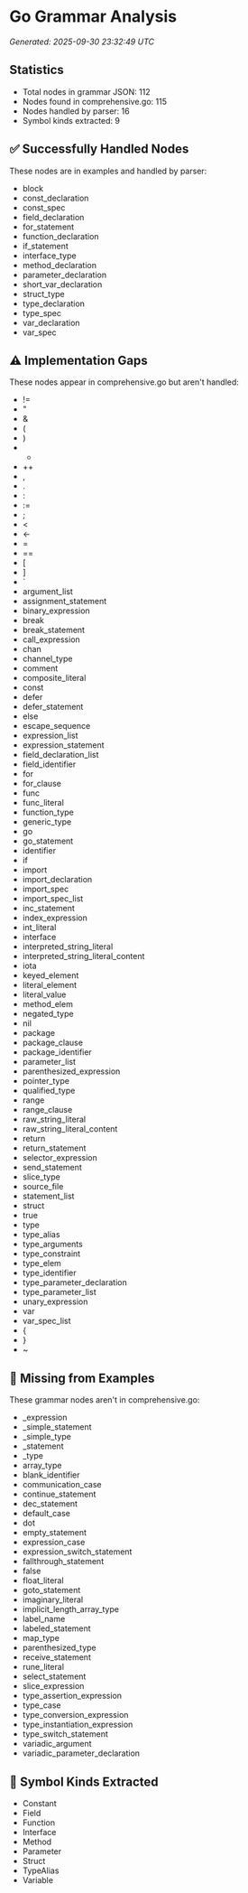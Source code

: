 # Go Grammar Analysis

*Generated: 2025-09-30 23:32:49 UTC*

## Statistics
- Total nodes in grammar JSON: 112
- Nodes found in comprehensive.go: 115
- Nodes handled by parser: 16
- Symbol kinds extracted: 9

## ✅ Successfully Handled Nodes
These nodes are in examples and handled by parser:
- block
- const_declaration
- const_spec
- field_declaration
- for_statement
- function_declaration
- if_statement
- interface_type
- method_declaration
- parameter_declaration
- short_var_declaration
- struct_type
- type_declaration
- type_spec
- var_declaration
- var_spec

## ⚠️ Implementation Gaps
These nodes appear in comprehensive.go but aren't handled:
- !=
- "
- &
- (
- )
- *
- ++
- ,
- .
- :
- :=
- ;
- <
- <-
- =
- ==
- [
- ]
- `
- argument_list
- assignment_statement
- binary_expression
- break
- break_statement
- call_expression
- chan
- channel_type
- comment
- composite_literal
- const
- defer
- defer_statement
- else
- escape_sequence
- expression_list
- expression_statement
- field_declaration_list
- field_identifier
- for
- for_clause
- func
- func_literal
- function_type
- generic_type
- go
- go_statement
- identifier
- if
- import
- import_declaration
- import_spec
- import_spec_list
- inc_statement
- index_expression
- int_literal
- interface
- interpreted_string_literal
- interpreted_string_literal_content
- iota
- keyed_element
- literal_element
- literal_value
- method_elem
- negated_type
- nil
- package
- package_clause
- package_identifier
- parameter_list
- parenthesized_expression
- pointer_type
- qualified_type
- range
- range_clause
- raw_string_literal
- raw_string_literal_content
- return
- return_statement
- selector_expression
- send_statement
- slice_type
- source_file
- statement_list
- struct
- true
- type
- type_alias
- type_arguments
- type_constraint
- type_elem
- type_identifier
- type_parameter_declaration
- type_parameter_list
- unary_expression
- var
- var_spec_list
- {
- }
- ~

## 📝 Missing from Examples
These grammar nodes aren't in comprehensive.go:
- _expression
- _simple_statement
- _simple_type
- _statement
- _type
- array_type
- blank_identifier
- communication_case
- continue_statement
- dec_statement
- default_case
- dot
- empty_statement
- expression_case
- expression_switch_statement
- fallthrough_statement
- false
- float_literal
- goto_statement
- imaginary_literal
- implicit_length_array_type
- label_name
- labeled_statement
- map_type
- parenthesized_type
- receive_statement
- rune_literal
- select_statement
- slice_expression
- type_assertion_expression
- type_case
- type_conversion_expression
- type_instantiation_expression
- type_switch_statement
- variadic_argument
- variadic_parameter_declaration

## 🎯 Symbol Kinds Extracted
- Constant
- Field
- Function
- Interface
- Method
- Parameter
- Struct
- TypeAlias
- Variable

